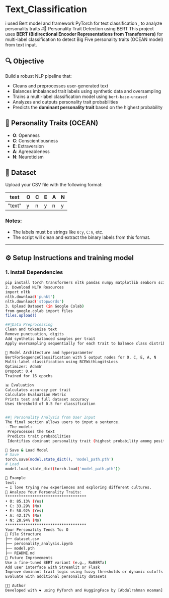 # Text_Classification
i used Bert model and framework PyTorch for text classification , to analyze personality traits
#🧠 Personality Trait Detection using BERT
This project uses **BERT (Bidirectional Encoder Representations from Transformers)** for multi-label classification to detect Big Five personality traits (OCEAN model) from text input.

## 🔍 Objective
Build a robust NLP pipeline that:
- Cleans and preprocesses user-generated text
- Balances imbalanced trait labels using synthetic data and oversampling
- Trains a multi-label classification model using `bert-base-uncased`
- Analyzes and outputs personality trait probabilities
- Predicts the **dominant personality trait** based on the highest probability

## 🧪 Personality Traits (OCEAN)
- **O**: Openness
- **C**: Conscientiousness
- **E**: Extraversion
- **A**: Agreeableness
- **N**: Neuroticism

## 📁 Dataset
Upload your CSV file with the following format:

| text | O | C | E | A | N |
|------|---|---|---|---|---|
|"text"| y | n | y | n | y |

### Notes:
- The labels must be strings like `O:y`, `C:n`, etc.
- The script will clean and extract the binary labels from this format.
---

## ⚙️ Setup Instructions and training model
### 1. Install Dependencies
```bash
pip install torch transformers nltk pandas numpy matplotlib seaborn scikit-learn imbalanced-learn
2. Download NLTK Resources
import nltk
nltk.download('punkt')
nltk.download('stopwords')
3. Upload Dataset (in Google Colab)
from google.colab import files
files.upload()

##🧼Data Preprocessing
Clean and tokenize text
Remove punctuation, digits
Add synthetic balanced samples per trait
Apply oversampling sequentially for each trait to balance class distribution

🤖 Model Architecture and hyperparameter
BertForSequenceClassification with 5 output nodes for O, C, E, A, N
Multi-label classification using BCEWithLogitsLoss
Optimizer: AdamW
Dropout: 0.4
Trained for 16 epochs

📊 Evaluation
Calculates accuracy per trait
Calculate Evaluation Metric
Prints test and full dataset accuracy
Uses threshold of 0.5 for classification


##🧠 Personality Analysis from User Input
The final section allows users to input a sentence.
--The model:
 Preprocesses the text
 Predicts trait probabilities
 Identifies dominant personality trait (highest probability among positive predictions)

💾 Save & Load Model
# Save
torch.save(model.state_dict(), 'model_path.pth')
# Load
model.load_state_dict(torch.load('model_path.pth'))

🧪 Example
text:
→ I love trying new experiences and exploring different cultures.
🧠 Analyze Your Personality Traits:
************************************
• O: 85.13% (Yes)
• C: 33.29% (No)
• E: 58.92% (Yes)
• A: 42.17% (No)
• N: 28.94% (No)
************************************
Your Personality Tends To: O
📁 File Structure
├── dataset.csv
├── personality_analysis.ipynb
├── model.pth
├── README.md
📌 Future Improvements
Use a fine-tuned BERT variant (e.g., RoBERTa)
Add user interface with Streamlit or Flask
Improve dominant trait logic using fuzzy thresholds or dynamic cutoffs
Evaluate with additional personality datasets

🧑‍💻 Author
Developed with ❤️ using PyTorch and HuggingFace by [Abdulrahman noaman]
